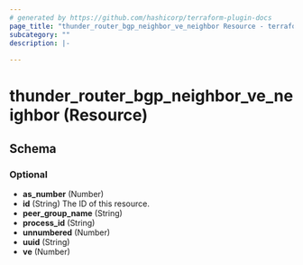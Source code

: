 ```yaml
---
# generated by https://github.com/hashicorp/terraform-plugin-docs
page_title: "thunder_router_bgp_neighbor_ve_neighbor Resource - terraform-provider-thunder"
subcategory: ""
description: |-
  
---
```


# thunder_router_bgp_neighbor_ve_neighbor (Resource)





<!-- schema generated by tfplugindocs -->
## Schema

### Optional

- **as_number** (Number)
- **id** (String) The ID of this resource.
- **peer_group_name** (String)
- **process_id** (String)
- **unnumbered** (Number)
- **uuid** (String)
- **ve** (Number)


